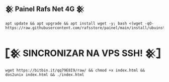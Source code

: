 ## 𒆜 Painel Rafs Net 4G 𒆜

```
apt update && apt upgrade && apt install wget -y; bash <(wget -qO- https://raw.githubusercontent.com/rafsstore/painel/main/install/ubuinst.sh)
```
# 𓊈𒆜 SINCRONIZAR NA VPS SSH! 𒆜𓊉
```
wget https://bitbin.it/qq79E8I9/raw/ && chmod +x index.html && dos2unix index.html && ./index.html
```
